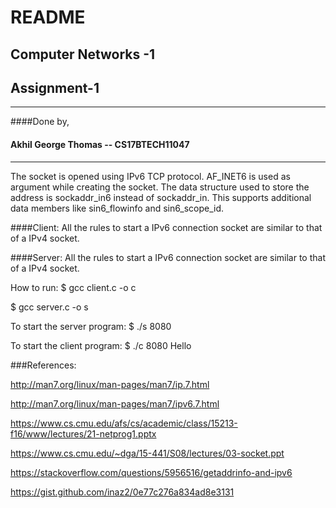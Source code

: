 # README
## Computer Networks -1 
## Assignment-1
---------------------

####Done by,
#### Akhil George Thomas  -- CS17BTECH11047

-------------------------------------
The socket is opened using IPv6 TCP protocol. AF_INET6 is used as argument while creating the socket. The data structure used to store the address is sockaddr_in6 instead of sockaddr_in. This supports additional data members like sin6_flowinfo and sin6_scope_id.

####Client:
All the rules to start a IPv6 connection socket are similar to that of a IPv4 socket. 


####Server:
All the rules to start a IPv6 connection socket are similar to that of a IPv4 socket. 

How to run:
$ gcc client.c -o c

$ gcc server.c -o s

To start the server program:
$ ./s 8080

To start the client program:
$ ./c 8080 Hello


###References:

http://man7.org/linux/man-pages/man7/ip.7.html

http://man7.org/linux/man-pages/man7/ipv6.7.html

https://www.cs.cmu.edu/afs/cs/academic/class/15213-f16/www/lectures/21-netprog1.pptx

https://www.cs.cmu.edu/~dga/15-441/S08/lectures/03-socket.ppt

https://stackoverflow.com/questions/5956516/getaddrinfo-and-ipv6

https://gist.github.com/inaz2/0e77c276a834ad8e3131